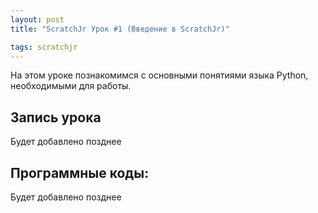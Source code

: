 ```yaml
---
layout: post
title: "ScratchJr Урок #1 (Введение в ScratchJr)"

tags: scratchjr
---
```


На этом уроке познакомимся с основными понятиями языка Python, необходимыми для работы.

## Запись урока
Будет добавлено позднее

## Программные коды:
Будет добавлено позднее

